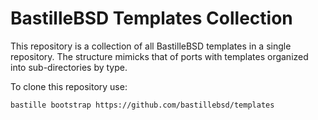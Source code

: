 # BastilleBSD Templates Collection
This repository is a collection of all BastilleBSD templates in a single
repository. The structure mimicks that of ports with templates organized into
sub-directories by type.

To clone this repository use:
```
bastille bootstrap https://github.com/bastillebsd/templates
```
